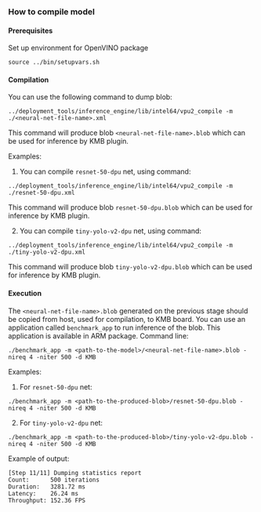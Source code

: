 ### How to compile model

#### Prerequisites
Set up environment for OpenVINO package
```
source ../bin/setupvars.sh
```

#### Compilation

You can use the following command to dump blob:

```
../deployment_tools/inference_engine/lib/intel64/vpu2_compile -m ./<neural-net-file-name>.xml
```
This command will produce blob `<neural-net-file-name>.blob` which can be used for inference by KMB plugin.

Examples:

1. You can compile `resnet-50-dpu` net, using command:

```
../deployment_tools/inference_engine/lib/intel64/vpu2_compile -m ./resnet-50-dpu.xml
```
This command will produce blob `resnet-50-dpu.blob` which can be used for inference by KMB plugin.

2. You can compile `tiny-yolo-v2-dpu` net, using command:

```
../deployment_tools/inference_engine/lib/intel64/vpu2_compile -m ./tiny-yolo-v2-dpu.xml
```
This command will produce blob `tiny-yolo-v2-dpu.blob` which can be used for inference by KMB plugin.

#### Execution

The `<neural-net-file-name>.blob` generated on the previous stage should be copied from host, used for compilation, to KMB board.
You can use an application called `benchmark_app` to run inference of the blob.
This application is available in ARM package. Command line:
```
./benchmark_app -m <path-to-the-model>/<neural-net-file-name>.blob -nireq 4 -niter 500 -d KMB
```

Examples:

1. For `resnet-50-dpu` net:
```
./benchmark_app -m <path-to-the-produced-blob>/resnet-50-dpu.blob -nireq 4 -niter 500 -d KMB
```

2. For `tiny-yolo-v2-dpu` net:
```
./benchmark_app -m <path-to-the-produced-blob>/tiny-yolo-v2-dpu.blob -nireq 4 -niter 500 -d KMB
```

Example of output:

```
[Step 11/11] Dumping statistics report
Count:      500 iterations
Duration:   3281.72 ms
Latency:    26.24 ms
Throughput: 152.36 FPS
```
